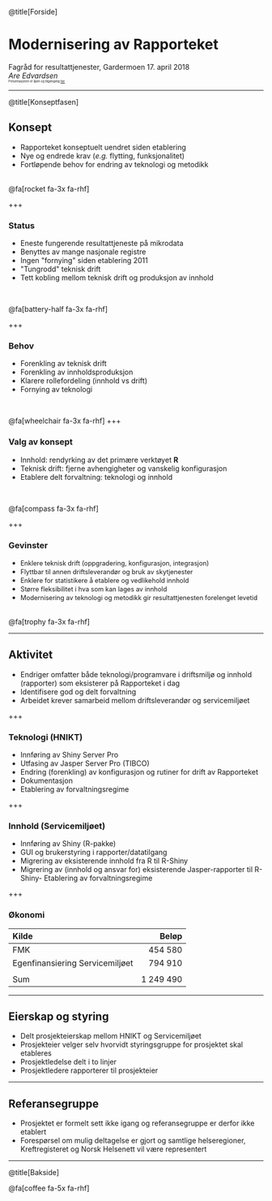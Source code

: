 @title[Forside]
# Modernisering av Rapporteket
Fagråd for resultattjenester, Gardermoen 17. april 2018
<br>
_Are Edvardsen_
<br>
<span style="font-size:0.4em;">Presentasjonen er åpen og tilgjengelig [her](https://gitpitch.com/SKDE-Felles/moderniseringRapporteket?p=presSoknadFMK#/)</span>

---

@title[Konseptfasen]
## Konsept
- Rapporteket konseptuelt uendret siden etablering
- Nye og endrede krav (_e.g._ flytting, funksjonalitet)
- Fortløpende behov for endring av teknologi og metodikk

<br>
@fa[rocket fa-3x fa-rhf]

+++

### Status
- Eneste fungerende resultattjeneste på mikrodata
- Benyttes av mange nasjonale registre
- Ingen "fornying" siden etablering 2011
- "Tungrodd" teknisk drift
- Tett kobling mellom teknisk drift og produksjon av innhold

<br>

@fa[battery-half fa-3x fa-rhf]

+++

### Behov
- Forenkling av teknisk drift
- Forenkling av innholdsproduksjon
- Klarere rollefordeling (innhold vs drift)
- Fornying av teknologi

<br>

@fa[wheelchair fa-3x fa-rhf]
+++

### Valg av konsept
- Innhold: rendyrking av det primære verktøyet __R__
- Teknisk drift: fjerne avhengigheter og vanskelig konfigurasjon
- Etablere delt forvaltning: teknologi og innhold

<br>

@fa[compass fa-3x fa-rhf]

+++

### Gevinster
- <span style="font-size:0.9em;">Enklere teknisk drift (oppgradering, konfigurasjon, integrasjon)</span>
- <span style="font-size:0.9em;">Flyttbar til annen driftsleverandør og bruk av skytjenester</span>
- <span style="font-size:0.9em;">Enklere for statistikere å etablere og vedlikehold innhold</span>
- <span style="font-size:0.9em;">Større fleksibilitet i hva som kan lages av innhold</span>
- <span style="font-size:0.9em;">Modernisering av teknologi og metodikk gir resultattjenesten forelenget levetid</span>

<br>
@fa[trophy fa-3x fa-rhf]

---

## Aktivitet
- Endriger omfatter både teknologi/programvare i driftsmiljø og innhold (rapporter) som eksisterer på Rapporteket i dag
- Identifisere god og delt forvaltning
- Arbeidet krever samarbeid mellom driftsleverandør og servicemiljøet 

+++

### Teknologi (HNIKT)
- Innføring av Shiny Server Pro
- Utfasing av Jasper Server Pro (TIBCO)
- Endring (forenkling) av konfigurasjon og rutiner for drift av Rapporteket
- Dokumentasjon
- Etablering av forvaltningsregime

+++

### Innhold (Servicemiljøet)
- Innføring av Shiny (R-pakke)
- GUI og brukerstyring i rapporter/datatilgang
- Migrering av eksisterende innhold fra R til R-Shiny
- Migrering av (innhold og ansvar for) eksisterende Jasper-rapporter til R-Shiny- Etablering av forvaltningsregime 

+++

### Økonomi
|Kilde|Beløp|
|:---|---:|
|FMK|454 580|
|Egenfinansiering Servicemiljøet|794 910|
|||
|Sum|1 249 490|




---



## Eierskap og styring
- Delt prosjekteierskap mellom HNIKT og Servicemiljøet
- Prosjekteier velger selv hvorvidt styringsgruppe for prosjektet skal etableres
- Prosjektledelse delt i to linjer
- Prosjektledere rapporterer til prosjekteier

---

## Referansegruppe
- Prosjektet er formelt sett ikke igang og referansegruppe er derfor ikke etablert
- Forespørsel om mulig deltagelse er gjort og samtlige helseregioner, Kreftregisteret og Norsk Helsenett vil være representert

---

@title[Bakside]

@fa[coffee fa-5x fa-rhf]
